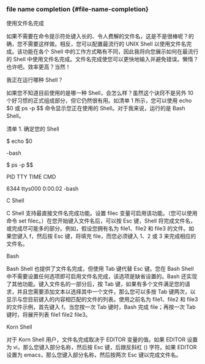 ### file name completion {#file-name-completion}

使用文件名完成

如果不需要在命令提示符处键入长的、令人费解的文件名，这是不是很棒呢？的确，您不需要这样做。相反，您可以配置最流行的 UNIX Shell 以使用文件名完成。该功能在各个 Shell 中的工作方式略有不同，因此我将向您展示如何在最流行的 Shell 中使用文件名完成。文件名完成使您可以更快地输入并避免错误。懒惰？也许吧。效率更高？当然！

我正在运行哪种 Shell？

如果您不知道目前使用的是哪一种 Shell，会怎么样？虽然这个诀窍不是另外 10 个好习惯的正式组成部分，但它仍然很有用。如清单 1 所示，您可以使用 echo $0 或 ps -p $$ 命令显示您正在使用的 Shell。对于我来说，运行的是 Bash Shell。

清单 1\. 确定您的 Shell

$ echo $0

-bash

$ ps -p $$

PID TTY           TIME CMD

6344 ttys000    0:00.02 -bash

C Shell

C Shell 支持最直接文件名完成功能。设置 filec 变量可启用该功能。（您可以使用命令 set filec。）在您开始键入文件名后，可以按 Esc 键，Shell 将完成文件名，或完成尽可能多的部分。例如，假设您拥有名为 file1、file2 和 file3 的文件。如果您键入 f，然后按 Esc 键，将填充 file，而您必须键入 1、2 或 3 来完成相应的文件名。

Bash

Bash Shell 也提供了文件名完成，但使用 Tab 键代替 Esc 键。您在 Bash Shell 中不需要设置任何选项即可启用文件名完成，该选项是缺省设置的。Bash 还实现了其他功能。键入文件名的一部分后，按 Tab 键，如果有多个文件满足您的请求，并且您需要添加文本以选择其中一个文件，那么您可以多按 Tab 键两次，以显示与您目前键入的内容相匹配的文件的列表。使用之前名为 file1、file2 和 file3 的文件示例，首先键入 f。当您按一次 Tab 键时，Bash 完成 file；再按一次 Tab 键时，将展开列表 file1 file2 file3。

Korn Shell

对于 Korn Shell 用户，文件名完成取决于 EDITOR 变量的值。如果 EDITOR 设置为 vi，那么您键入部分名称，然后按 Esc 键，后跟反斜杠 (\) 字符。如果 EDITOR 设置为 emacs，那么您键入部分名称，然后按两次 Esc 键以完成文件名。